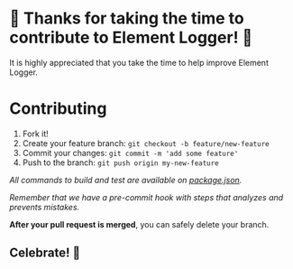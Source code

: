 # 🎉 Thanks for taking the time to contribute to Element Logger! 🎉

It is highly appreciated that you take the time to help improve Element Logger.

# Contributing

1. Fork it!
2. Create your feature branch: `git checkout -b feature/new-feature`
3. Commit your changes: `git commit -m 'add some feature'`
4. Push to the branch: `git push origin my-new-feature`

*All commands to build and test are available on [package.json](../package.json).*

*Remember that we have a pre-commit hook with steps that analyzes and prevents mistakes.*

**After your pull request is merged**, you can safely delete your branch.

## Celebrate! 🎉
